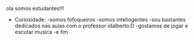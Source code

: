 ola somos estudantes!!!

- Curiosidade:
-somos fofoqueiros
-somos inteliogentes 
-sou bastantes dedicados nas aulas com o professor idalberto:D
-gostamos de jogar e escutar musica
-e fim
